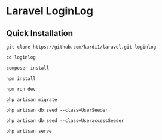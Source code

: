 # Laravel LoginLog

## Quick Installation

    git clone https://github.com/kardi1/laravel.git loginlog

    cd loginlog

    composer install
    
    npm install
    
    npm run dev

    php artisan migrate
    
    php artisan db:seed --class=UserSeeder
    
    php artisan db:seed --class=UseraccessSeeder

    php artisan serve

